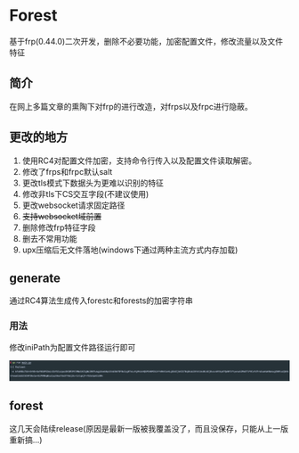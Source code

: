 # Forest
基于frp(0.44.0)二次开发，删除不必要功能，加密配置文件，修改流量以及文件特征



## 简介

在网上多篇文章的熏陶下对frp的进行改造，对frps以及frpc进行隐蔽。



## 更改的地方

1. 使用RC4对配置文件加密，支持命令行传入以及配置文件读取解密。
2. 修改了frps和frpc默认salt
3. 更改tls模式下数据头为更难以识别的特征
4. 修改非tls下CS交互字段(不建议使用)
5. 更改websocket请求固定路径
6. ~~支持websocket域前置~~
7. 删除修改frp特征字段
8. 删去不常用功能
9. upx压缩后无文件落地(windows下通过两种主流方式内存加载)



## generate

通过RC4算法生成传入forestc和forests的加密字符串

### 用法

修改iniPath为配置文件路径运行即可

![image-20220716155804127](./img/image-20220716155804127.png)

## forest

这几天会陆续release(原因是最新一版被我覆盖没了，而且没保存，只能从上一版重新搞...)
